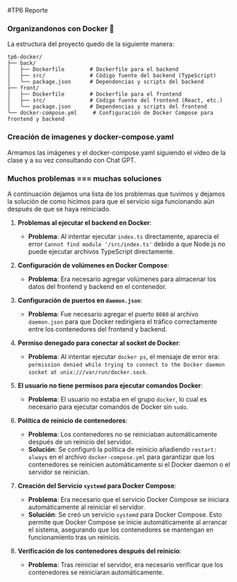 #TP6 Reporte
### Organizandonos con Docker :whale:
La estructura del proyecto quedo de la siguiente manera:
```
tp6-docker/
├── back/
│   ├── Dockerfile        # Dockerfile para el backend
│   ├── src/              # Código fuente del backend (TypeScript)
│   └── package.json      # Dependencias y scripts del backend
├── front/
│   ├── Dockerfile        # Dockerfile para el frontend
│   ├── src/              # Código fuente del frontend (React, etc.)
│   └── package.json      # Dependencias y scripts del frontend
└── docker-compose.yml     # Configuración de Docker Compose para frontend y backend
```

### Creación de imagenes y docker-compose.yaml
Armamos las imágenes y el docker-compose.yaml siguiendo el video de la clase y a su vez consultando con Chat GPT.

### Muchos problemas === muchas soluciones 
A continuación dejamos una lista de los problemas que tuvimos y dejamos la solución de como hicimos para que el servicio siga funcionando aún después de que se haya reiniciado.

1. **Problemas al ejecutar el backend en Docker**:
   - **Problema**: Al intentar ejecutar `index.ts` directamente, aparecía el error `Cannot find module '/src/index.ts'` debido a que Node.js no puede ejecutar archivos TypeScript directamente.

2. **Configuración de volúmenes en Docker Compose**:
   - **Problema**: Era necesario agregar volúmenes para almacenar los datos del frontend y backend en el contenedor.

3. **Configuración de puertos en `daemon.json`**:
   - **Problema**: Fue necesario agregar el puerto `8080` al archivo `daemon.json` para que Docker redirigiera el tráfico correctamente entre los contenedores del frontend y backend.

4. **Permiso denegado para conectar al socket de Docker**:
   - **Problema**: Al intentar ejecutar `docker ps`, el mensaje de error era: `permission denied while trying to connect to the Docker daemon socket at unix:///var/run/docker.sock`.

5. **El usuario no tiene permisos para ejecutar comandos Docker**:
   - **Problema**: El usuario no estaba en el grupo `docker`, lo cual es necesario para ejecutar comandos de Docker sin `sudo`.

6. **Política de reinicio de contenedores**:
   - **Problema**: Los contenedores no se reiniciaban automáticamente después de un reinicio del servidor.
   - **Solución**: Se configuró la política de reinicio añadiendo `restart: always` en el archivo `docker-compose.yml` para garantizar que los contenedores se reinicien automáticamente si el Docker daemon o el servidor se reinician.

7. **Creación del Servicio `systemd` para Docker Compose**:
   - **Problema**: Era necesario que el servicio Docker Compose se iniciara automáticamente al reiniciar el servidor.
   - **Solución**: Se creó un servicio `systemd` para Docker Compose. Esto permite que Docker Compose se inicie automáticamente al arrancar el sistema, asegurando que los contenedores se mantengan en funcionamiento tras un reinicio.

8. **Verificación de los contenedores después del reinicio**:
   - **Problema**: Tras reiniciar el servidor, era necesario verificar que los contenedores se reiniciaran automáticamente.
